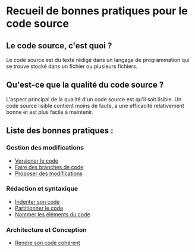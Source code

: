 Recueil de bonnes pratiques pour le code source
===============================================

Le code source, c'est quoi ?
----------------------------

Le code source est du texte rédigé dans un langage de programmation qui se trouve stocké dans un fichier ou plusieurs fichiers.

Qu'est-ce que la qualité du code source ?
-----------------------------------------

L'aspect principal de la qualité d'un code source est qu'il soit lisible. Un code source lisible contient moins de faute, a une efficacité relativement bonne et est plus facile à maintenir.

Liste des bonnes pratiques :
----------------------------

### Gestion des modifications
* [Versioner le code](./pratiques/Code-Modif-1-versioner.md) 
* [Faire des branches de code](./pratiques/Code-Modif-2-branches.md) 
* [Proposer des modifications](./pratiques/Code-Modif-2-modifications.md) 

### Rédaction et syntaxique

* [Indenter son code](./pratiques/C1-Redac-1-indenter.md) 
* [Partitionner le code](./pratiques/C1-Redac-2-partitionner.md) 
* [Nommer les éléments du code](./pratiques/C1-Redac-2-nommer.md) 


### Architecture et Conception
* [Rendre son code cohérent](./pratiques/C1-Redac-1-indenter.md) 

